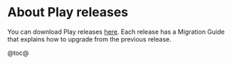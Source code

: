 <!--- Copyright (C) 2009-2016 Lightbend Inc. <https://www.lightbend.com> -->
# About Play releases

You can download Play releases [here](https://www.playframework.com/download). Each release has a Migration Guide that explains how to upgrade from the previous release.

@toc@
